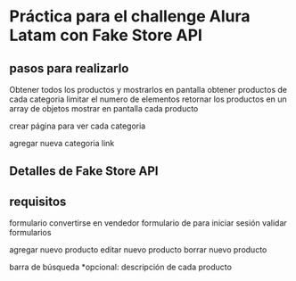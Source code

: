 # Práctica para el challenge Alura Latam con Fake Store API

## pasos para realizarlo

Obtener todos los productos y mostrarlos en pantalla
obtener productos de cada categoria
limitar el numero de elementos
retornar los productos en un array de objetos
mostrar en pantalla cada producto

crear página para ver cada categoria

agregar nueva categoria
link

## Detalles de Fake Store API

## requisitos
formulario convertirse en vendedor
formulario de para iniciar sesión
validar formularios

agregar nuevo producto
editar nuevo producto
borrar nuevo producto

barra de búsqueda
*opcional: descripción de cada producto